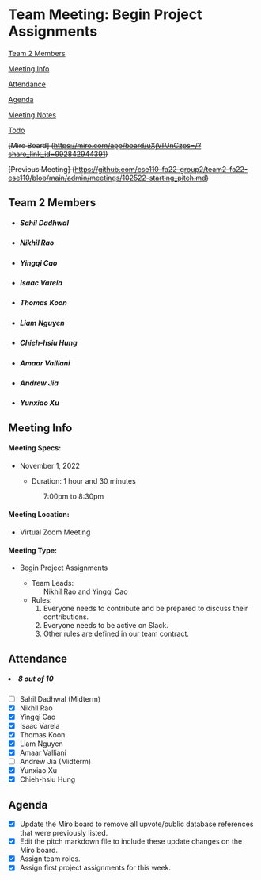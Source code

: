 # Team Meeting: Begin Project Assignments

[Team 2 Members](#team-2-members)

[Meeting Info](#meeting-info)

[Attendance](#attendance)

[Agenda](#agenda)

[Meeting Notes](#meeting-notes)

[Todo](#todo)

~~[Miro Board] (https://miro.com/app/board/uXjVPJnCzps=/?share_link_id=992842944391)~~

~~[Previous Meeting] (https://github.com/cse110-fa22-group2/team2-fa22-cse110/blob/main/admin/meetings/102522-starting_pitch.md)~~

## **Team 2 Members**
<ul>

##### <li> *Sahil Dadhwal* </li>
##### <li> *Nikhil Rao* </li>
##### <li> *Yingqi Cao* </li>
##### <li> *Isaac Varela* </li>
##### <li> *Thomas Koon* </li>
##### <li> *Liam Nguyen* </li>
##### <li> *Chieh-hsiu Hung* </li>
##### <li> *Amaar Valliani* </li>
##### <li> *Andrew Jia* </li>
##### <li> *Yunxiao Xu* </li> 
  
</ul>

## **Meeting Info**
#### Meeting Specs: 
<ul>
  <li>November 1, 2022</li>
  <ul>
    <li>Duration: 1 hour and 30 minutes</li>
        <ol>7:00pm to 8:30pm<ol>
  </ul>
</ul>

#### Meeting Location: 
<ul>
  <li>Virtual Zoom Meeting </li>
</ul>

#### Meeting Type: 
<ul>
  <li>Begin Project Assignments</li>
    <ul>
      <li>
      Team Leads: 
        <ol>
            Nikhil Rao and Yingqi Cao
        </ol>
      </li>
      <li>
      Rules: 
        <ol>
            <li>
                Everyone needs to contribute and be prepared to discuss their contributions.
            </li>
            <li>
                Everyone needs to be active on Slack.
            </li>
            <li>
                Other rules are defined in our team contract.
            </li>
        </ol>
      </li>
    </ul>
</ul>	

## **Attendance**
##### <li> *8 out of 10* </li>
- [ ] Sahil Dadhwal (Midterm)
- [x] Nikhil Rao
- [x] Yingqi Cao
- [x] Isaac Varela
- [x] Thomas Koon
- [x] Liam Nguyen
- [x] Amaar Valliani
- [ ] Andrew Jia (Midterm)
- [x] Yunxiao Xu
- [x] Chieh-hsiu Hung

## **Agenda**
- [x] Update the Miro board to remove all upvote/public database references that were previously listed.
- [x] Edit the pitch markdown file to include these update changes on the Miro board.
- [x] Assign team roles.
- [x] Assign first project assignments for this week.
